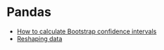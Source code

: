 # Pandas

- [How to calculate Bootstrap confidence intervals](https://machinelearningmastery.com/calculate-bootstrap-confidence-intervals-machine-learning-results-python/)
- [Reshaping data](https://hackernoon.com/reshaping-data-in-python-fa27dda2ff77)
